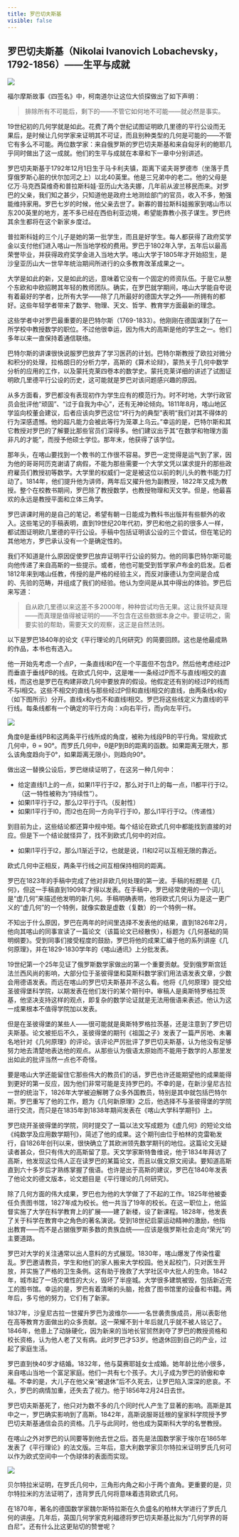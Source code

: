 ```yaml
---
title: 罗巴切夫斯基
visible: false
---
```


## 罗巴切夫斯基（Nikolai Ivanovich Lobachevsky，1792-1856）——生平与成就

![](./lobachevsky.jpg)

福尔摩斯故事《四签名》中，柯南道尔让这位大侦探做出了如下声明：

>排除所有不可能后，剩下的——不管它如何地不可能——就必然是事实。

19世纪初的几何学就是如此。花费了两个世纪试图证明欧几里德的平行公设而无果后，是时候让几何学家来证明其不可证，而且别种类型的几何是可能的——不管它有多么不可能。两位数学家：来自俄罗斯的罗巴切夫斯基和来自匈牙利的鲍耶几乎同时做出了这一成就。他们的生平与成就在本章和下一章中分别讲述。

罗巴切夫斯基于1792年12月1日生于马卡利夫镇，距离下诺夫哥罗德市（坐落于贯穿俄罗斯心脏的伏尔加河之上）以北40英里。他是三兄弟中的老二。他的父母是亿万·马克西莫维奇和普拉斯科娃·亚历山大洛夫娜，几年前从波兰移民而来。对罗巴的父亲，我们知之甚少，只知道他是政府土地测绘部门的官员，收入不多，勉强能维持家用。罗巴七岁的时候，他父亲去世了。新寡的普拉斯科娃搬家到喀山市以东200英里的地方，差不多已经在西伯利亚边境，希望能靠教小孩子谋生。罗巴终其余生都将在这个新家乡度过。

普拉斯科娃的三个儿子是她的第一批学生，而且是好学生。每人都获得了政府奖学金以支付他们进入喀山一所当地学校的费用。罗巴于1802年入学，五年后以最高荣誉毕业，并获得政府奖学金进入当地大学。喀山大学于1805年才开始招生，是沙皇亚历山大一世早年统治期间所进行的众多教育改革成果之一。

大学是如此的新，又是如此的远，意味着它没有一个固定的师资队伍。于是它从整个东欧和中欧招聘其年轻的教师团队。确实，在罗巴就学期间，喀山大学能自夸说有着最好的学者，比所有大学——除了几所最好的德国大学之外——所拥有的都好。这些年轻学者带来了数学、物理、天文、哲学、教育学方面最新的理念。

这些学者中对罗巴最重要的是巴特尔斯（1769-1833）。他刚刚在德国谋到了在一所学校中教授数学的职位。不过他很幸运，因为伟大的高斯是他的学生之一。他们多年以来一直保持着通信联络。

巴特尔斯的讲课很快说服罗巴放弃了学习医药的计划。巴特尔斯教授了欧拉对微分和积分的处理，拉格朗日的分析力学，高斯的《算术论辩》，蒙热关于几何中数学分析的应用的工作，以及蒙托克莱四卷本的数学史。蒙托克莱详细的讲述了试图证明欧几里德平行公设的历史，这可能就是罗巴对该问题感兴趣的原因。

从多方面看，罗巴都没有表现初作为学生应有的模范行为。时不时地，大学行政官员会批评他“顽固”、“过于自我为中心”，还有无神论倾向。1811年8月，喀山地区学监向校董会建议，后者应该向罗巴这位“坏行为的典型”表明“我们对其不得体的行为深感遗憾。他的超凡能力会被此等行为笼罩上乌云。”幸运的是，巴特尔斯和其它教授对罗巴的了解要比那些官员们深得多。他们建议出于其“在数学和物理方面非凡的才能”，而授予他硕士学位。那年末，他获得了该学位。

那年头，在喀山要找到一个教书的工作很不容易。罗巴一定觉得是运气到了家，因为他的哥哥阿历克谢请了病假，不能为那些需要一个大学文凭以谋求提升的那些政府雇员们教授初等数学。大学里的权威们一定是被这位以前的刺儿头的教书能力打动了。1814年，他们提升他为讲师，两年后又擢升他为副教授，1822年又成为教授。整个在校教书期间，罗巴除了教授数学，也教授物理和天文学。但是，他最喜欢的永远是教授平面和立体三角学。

罗巴讲课时用的是自己的笔记，希望有朝一日能成为教科书出版并有些额外的收入。这些笔记的手稿表明，直到19世纪20年代初，罗巴和他之前的很多人一样，都试图证明欧几里德的平行公设。手稿中包括证明该公设的三个尝试，但在笔记的其他地方，罗巴承认没有一个是确定性的。

我们不知道是什么原因促使罗巴放弃证明平行公设的努力。他的同事巴特尔斯可能向他传递了来自高斯的一些提示。或者，他也可能受到哲学家卢布金的启发。后者1812年来到喀山任教，传授的是严格的经验主义，而反对康德认为空间是合成的、先验的范畴，并组成了我们的经验。他认为空间是从其中得出的体验。罗巴后来写道：

>自从欧几里德以来这差不多2000年，种种尝试均告无果。这让我怀疑真理——而真理是值得被证明的——不包含在这些数据本身之中。要证明之，需要实验的帮助，需要天文的观察，这正是自然法则。

以下是罗巴1840年的论文《平行理论的几何研究》的简要回顾。这也是他最成熟的作品，本书也有选入。

他一开始先考虑一个点P，一条直线l和P在一个平面但不包含P。然后他考虑经过P而垂直于垂线PB的线。在欧式几何中，这是唯一一条经过P而不与直线l相交的直线，而这也是罗巴在构建非欧几何中要放弃的假设。他假定还有别的经过P的线而不与l相交。这些不相交的直线与那些经过P但和直线l相交的直线，由两条线x和y（如下图所示）分开。直线x和y也不和直线l相交。罗巴将这些线定义为直线l的平行线。每条线都有一个确定的平行方向：x向右平行，而y向左平行。

![](1101.png)

角度θ是垂线PB和这两条平行线所成的角度，被称为线段PB的平行角。常规欧式几何中，θ = 90°。而罗氏几何中，θ是P到B的距离的函数。如果距离无限大，那么该角度趋向于0°，如果距离无限小，则趋向90°。

做出这一替换公设后，罗巴继续证明了，在这另一种几何中：

  * 给定直线l1上的一点，如果l1平行于l2，那么对于l1上的每一点，l1都平行于l2。（这一特性被称为“持续性”）。
  * 如果l1平行于l2，那么l2平行于l1。（反射性）
  * 如果l1平行于l0，而l2也在同一方向平行于l0，那么l1平行于l2。（传递性）

到目前为止，这些结论都还算中规中矩。每个结论在欧式几何中都能找到直接的对应。但是下一个结论就怪异了，找不到欧式几何中的对应。

  * 如果l1平行于l2，那么l1渐近于l2，也就是说，l1和l2可以互相无限的靠近。

欧式几何中正相反，两条平行线之间互相保持相同的距离。

罗巴在1823年的手稿中完成了他对非欧几何处理的第一波。手稿的标题是《几何》，但这一手稿直到1909年才得以发表。在手稿中，罗巴经常使用的一个词儿是“虚几何”来描述他发明的新几何。手稿明确表明，他将欧式几何认为是这一更广义的“虚几何”的一个特例，就像实数是虚数（复数）的一个特例一样。

不知出于什么原因，罗巴在两年的时间里选择不发表他的结果，直到1826年2月，他向其喀山的同事宣读了一篇论文（该篇论文已经散佚），标题为《几何基础的简明纲要》。受到同事们接受程度的鼓励，罗巴将他的成果汇编于他的系列讲座《几何原理》，并在1829-1830学年的《喀山通讯》上分批发表。

19世纪第一个25年见证了俄罗斯数学家做出的第一个重要贡献。受到俄罗斯宫廷法兰西风尚的影响，大部分位于圣彼得堡和莫斯科数学家们用法语发表文章，少数会用德语发表。而远在喀山的罗巴切夫斯基并不这么看。他将《几何原理》提交给圣彼得堡科学院，以期发表在他们发行的某个期刊中。审稿人是奥斯特罗格拉茨基，他坚决支持这样的观点，即复杂的数学论证就是无法用俄语来表述。他认为这一成果根本不值得学院加以发表。

但是在圣彼得堡的某些人——很可能就是奥斯特罗格拉茨基，还是注意到了罗巴切夫斯基。论文被拒后不久，圣彼得堡的期刊《祖国之子》发表了一篇严厉地、未署名地针对《几何原理》的评论。该评论严厉批评了罗巴切夫斯基，认为他没有足够努力地去清楚地表达他的观点。从那些认为俄语太原始而不能用于数学的人那里发出如此的批评当然一点也不奇怪。

要是喀山大学还能留住它那些伟大的教员们的话，罗巴也许还能期望他的成果能得到更好的第一反应，因为他们非常可能是支持罗巴的。不幸的是，在新沙皇尼古拉一世的统治下，1826年大学被迫解聘了众多外国教员，特别是其中就包括巴特尔斯。罗巴重写了他的工作，题为《几何新原理》之后，他选择不与圣彼得堡的学院进行交流，而只是在1835年到1838年期间发表在《喀山大学科学期刊》上。

罗巴绕开圣彼得堡的学院，同时提交了一篇以法文写成题为《虚几何》的短论文给《纯数学及应用数学期刊》，简述了他的成果。这个期刊由位于柏林的克雷勒发行，自1826年创刊以来，很快确立了其欧洲领先数学期刊的地位。这篇论文无疑读者甚众，但只有伟大的高斯留了意。天文学家斯特鲁维说，他于1834年拜访了高斯，他发现这位伟人正在读罗巴的某篇论文，而且以俄文原文阅读。要知道高斯直到六十多岁后才熟练掌握了俄语。也许是出于高斯的建议，罗巴在1840年发表了他论文的德文版本，论文题目是《平行理论的几何研究》。

除了几何方面的伟大成果，罗巴也为他的大学做了了不起的工作。1825年他被委任负责图书馆，1827年成为校长。他一共当了19年的校长。在这一职位上，他监督实施了大学在科学教育上的扩展——建了新楼，设了新课程。1828年，他发表了关于科学在教育中之角色的著名演说。受到18世纪启蒙运动精神的激励，他指出教育——而不是占据俄罗斯多数的贵族血统——应该是俄罗斯社会走向“荣光”的主要道路。

罗巴对大学的关注通常以出人意料的方式展现。1830年，喀山爆发了传染性霍乱。罗巴邀请教员，学生和他们的家人搬来大学校园。他关起校门，只对医生开放，并实施了严格的卫生条例。这有助于挽救了大学社区中大批人的生命。1842年，城市起了一场灾难性的大火，毁坏了半座城。大学很多建筑被毁，包括新近完工的图书馆。幸运的是，罗巴有着清晰的头脑，抢救了图书馆里的设备和书籍。两年后，多亏他的努力，它们有了新家。

1837年，沙皇尼古拉一世擢升罗巴为波维尔——一名世袭贵族成员，用以表彰他在高等教育方面做出的众多贡献。这一荣耀不到十年后就几乎就不被人铭记了。1846年，他患上了动脉硬化，因为新来的当地长官贸然剥夺了罗巴的教授资格和校长资格，认为他人老了又有病。此时罗巴才53岁。他退休回到自己的产业，过起了家庭生活。

罗巴直到快40岁才结婚。1832年，他与莫赛耶娃女士成婚。她年龄比他小很多，来自喀山当地一个富足家庭。他们一共有七个孩子。大儿子成为罗巴的骄傲和幸福。不幸的是，大儿子在他父亲“被退休”后不久死去，让罗巴陷入深深的悲哀。不久，罗巴的病情加重，还失去了视力。他于1856年2月24日去世。

罗巴切夫斯基死了，他只对为数不多的几个同时代人产生了显著的影响。高斯是其中之一，罗巴确实影响到了高斯。1842年，高斯说服哥廷根的皇家科学院授予罗巴切夫斯基通信会员的资格。几乎与此同时，他也成为莫斯科大学的名誉教授。

在喀山之外对罗巴的认同要等到他去世之后。首先是法国数学家于埃尔在1865年发表了《平行理论》的法文版。三年后，意大利数学家贝尔特拉米证明罗氏几何可以作为欧式空间中一个伪球体的表面而实现。

![](1102.png)

贝尔特拉米证明，在罗氏几何中，三角形内角之和小于两个直角。更重要的是，贝尔特拉米的方法证明了，违背罗氏几何将意味着违背欧式几何。

在1870年，著名的德国数学家魏尔斯特拉斯在久负盛名的柏林大学进行了罗氏几何的讲座。几年后，英国几何学家克利福德将罗巴切夫斯基比拟为“几何学界的哥白尼”。还有什么比这更贴切的赞誉呢？